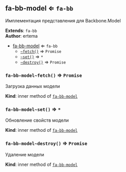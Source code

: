 <a name="module_fa-bb-model"></a>

## fa-bb-model ⇐ <code>fa-bb</code>
Имплементация представления для Backbone.Model

**Extends**: <code>fa-bb</code>  
**Author**: ertema  

* [fa-bb-model](#module_fa-bb-model) ⇐ <code>fa-bb</code>
    * [`~fetch()`](#module_fa-bb-model..fetch) ⇒ <code>Promise</code>
    * [`~set()`](#module_fa-bb-model..set) ⇒ <code>\*</code>
    * [`~destroy()`](#module_fa-bb-model..destroy) ⇒ <code>Promise</code>

<a name="module_fa-bb-model..fetch"></a>

### `fa-bb-model~fetch()` ⇒ <code>Promise</code>
Загрузка данных модели

**Kind**: inner method of [<code>fa-bb-model</code>](#module_fa-bb-model)  
<a name="module_fa-bb-model..set"></a>

### `fa-bb-model~set()` ⇒ <code>\*</code>
Обновление свойств модели

**Kind**: inner method of [<code>fa-bb-model</code>](#module_fa-bb-model)  
<a name="module_fa-bb-model..destroy"></a>

### `fa-bb-model~destroy()` ⇒ <code>Promise</code>
Удаление модели

**Kind**: inner method of [<code>fa-bb-model</code>](#module_fa-bb-model)  
